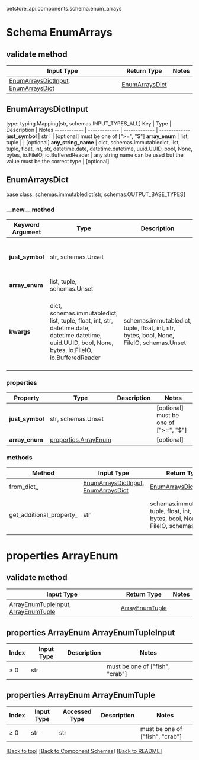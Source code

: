 petstore_api.components.schema.enum_arrays
# Schema EnumArrays

## validate method
Input Type | Return Type | Notes
------------ | ------------- | -------------
[EnumArraysDictInput](#enumarraysdictinput), [EnumArraysDict](#enumarraysdict) | [EnumArraysDict](#enumarraysdict) |

## EnumArraysDictInput
type: typing.Mapping[str, schemas.INPUT_TYPES_ALL]
Key | Type |  Description | Notes
------------ | ------------- | ------------- | -------------
**just_symbol** | str |  | [optional] must be one of [">=", "$"]
**array_enum** | list, tuple |  | [optional]
**any_string_name** | dict, schemas.immutabledict, list, tuple, float, int, str, datetime.date, datetime.datetime, uuid.UUID, bool, None, bytes, io.FileIO, io.BufferedReader | any string name can be used but the value must be the correct type | [optional]

## EnumArraysDict
base class: schemas.immutabledict[str, schemas.OUTPUT_BASE_TYPES]

### &lowbar;&lowbar;new&lowbar;&lowbar; method
Keyword Argument | Type | Description | Notes
---------------- | ---- | ----------- | -----
**just_symbol** | str, schemas.Unset |  | [optional] must be one of [">=", "$"]
**array_enum** | list, tuple, schemas.Unset |  | [optional]
**kwargs** | dict, schemas.immutabledict, list, tuple, float, int, str, datetime.date, datetime.datetime, uuid.UUID, bool, None, bytes, io.FileIO, io.BufferedReader | schemas.immutabledict, tuple, float, int, str, bytes, bool, None, FileIO, schemas.Unset | any string name can be used but the value must be the correct type | [optional] typed value is accessed with the get_additional_property_ method

### properties
Property | Type | Description | Notes
-------- | ---- | ----------- | -----
**just_symbol** | str, schemas.Unset |  | [optional] must be one of [">=", "$"]
**array_enum** | [properties.ArrayEnum](#properties-arrayenum) |  | [optional]

### methods
Method | Input Type | Return Type | Notes
------ | ---------- | ----------- | ------
from_dict_ | [EnumArraysDictInput](#enumarraysdictinput), [EnumArraysDict](#enumarraysdict) | [EnumArraysDict](#enumarraysdict) | a constructor
get_additional_property_ | str | schemas.immutabledict, tuple, float, int, str, bytes, bool, None, FileIO, schemas.Unset | provides type safety for additional properties

# properties ArrayEnum

## validate method
Input Type | Return Type | Notes
------------ | ------------- | -------------
[ArrayEnumTupleInput](#properties-arrayenum-arrayenumtupleinput), [ArrayEnumTuple](#properties-arrayenum-arrayenumtuple) | [ArrayEnumTuple](#properties-arrayenum-arrayenumtuple) |

## properties ArrayEnum ArrayEnumTupleInput
Index | Input Type | Description | Notes
------------- | ------------- | ------------- | -------------
≥ 0 | str |  | must be one of ["fish", "crab"]

## properties ArrayEnum ArrayEnumTuple
Index | Input Type | Accessed Type | Description | Notes
------------- | ------------- | ------------- | ------------- | -------------
≥ 0 | str | str |  | must be one of ["fish", "crab"]

[[Back to top]](#top) [[Back to Component Schemas]](../../../README.md#Component-Schemas) [[Back to README]](../../../README.md)
